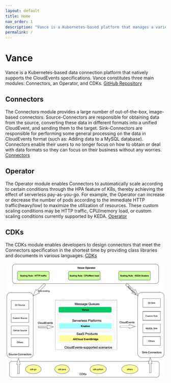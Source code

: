 ```yaml
---
layout: default
title: Home
nav_order: 1
description: "Vance is a Kubernetes-based platform that manages a variety of out-of-box connectors."
permalink: /
---
```


# Vance
Vance is a Kubernetes-based data connection platform that natively supports the CloudEvents specifications. Vance constitutes three main modules: Connectors, an Operator, and CDKs. [GitHub Repository][vance]

## Connectors
The Connectors module provides a large number of out-of-the-box, image-based connectors. Source-Connectors are responsible for obtaining data from the source, converting these data in different formats into a unified CloudEvent, and sending them to the target. Sink-Connectors are responsible for performing some general processing on the data in CloudEvents format (such as: Adding data to a MySQL database). Connectors enable their users to no longer focus on how to obtain or deal with data formats so they can focus on their business without any worries. [Connectors][con]

## Operator
The Operator module enables Connectors to automatically scale according to certain conditions through the HPA feature of K8s, thereby achieving the effect of serverless pay-as-you-go. For example, the Operator can increase or decrease the number of pods according to the immediate HTTP traffic(heavy/low) to maximize the utilization of resources. These custom scaling conditions may be HTTP traffic, CPU/memory load, or custom scaling conditions currently supported by KEDA. [Operator][ope]

## CDKs
The CDKs module enables developers to design connectors that meet the Connectors specification in the shortest time by providing class libraries and documents in various languages. [CDKs][cdks]

![alt text](images/Flowchart.jpg)


[vance]: https://github.com/linkall-labs/vance/
[con]: /connectors.md
[ope]: /operator.md
[cdks]: /cdks.md

